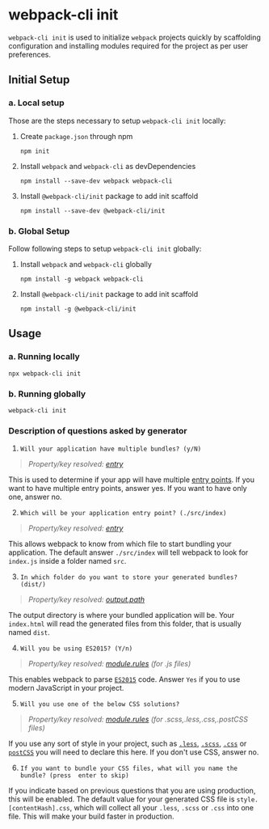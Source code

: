 # webpack-cli init

`webpack-cli init` is used to initialize `webpack` projects quickly by scaffolding configuration and installing modules required for the project as per user preferences.

## Initial Setup

### a. Local setup

Those are the steps necessary to setup `webpack-cli init` locally:

1. Create `package.json` through npm

	```shell
	npm init
	```

2. Install `webpack` and `webpack-cli` as devDependencies

	```shell
    npm install --save-dev webpack webpack-cli
    ```

3. Install `@webpack-cli/init` package to add init scaffold

	```shell
    npm install --save-dev @webpack-cli/init
    ```
	
### b. Global Setup

Follow following steps to setup `webpack-cli init` globally:
1. Install `webpack` and `webpack-cli` globally
	```shell
	npm install -g webpack webpack-cli
	```
	
2. Install `@webpack-cli/init` package to add init scaffold
	```shell
	npm install -g @webpack-cli/init
	```
    
## Usage

### a. Running locally

```shell
npx webpack-cli init
```

### b. Running globally

```shell
webpack-cli init
```

### Description of questions asked by generator

1. `Will your application have multiple bundles? (y/N)`

> *Property/key resolved: [entry](https://webpack.js.org/configuration/entry-context/#entry)*

This is used to determine if your app will have multiple [entry points](https://webpack.js.org/configuration/entry-context/#entry).
If you want to have multiple entry points, answer yes. If you want to have only one, answer no.

2. `Which will be your application entry point? (./src/index)`

> *Property/key resolved: [entry](https://webpack.js.org/configuration/entry-context/#entry)*

This allows webpack to know from which file to start bundling your application. The default answer `./src/index` will tell webpack to look for `index.js` inside a folder named `src`. 

3. `In which folder do you want to store your generated bundles? (dist/)`

> *Property/key resolved: [output.path](https://webpack.js.org/configuration/output/#output-path)*

The output directory is where your bundled application will be. Your `index.html` will read the generated files from this folder, that is usually named `dist`.

4. `Will you be using ES2015? (Y/n)`

> *Property/key resolved: [module.rules](https://webpack.js.org/configuration/module/#module-rules) (for .js files)*

This enables webpack to parse [`ES2015`](https://babeljs.io/learn-es2015/) code. Answer `Yes` if you to use modern JavaScript in your project. 

5. `Will you use one of the below CSS solutions?`

> *Property/key resolved: [module.rules](https://webpack.js.org/configuration/module/#module-rules) (for .scss,.less,.css,.postCSS files)*

If you use any sort of style in your project, such as [`.less`](http://lesscss.org/), [`.scss`](http://sass-lang.com/),  [`.css`](https://developer.mozilla.org/en-US/docs/Web/CSS) or [`postCSS`](http://postcss.org/) you will need to declare this here. If you don't use CSS, answer no.

6. `If you want to bundle your CSS files, what will you name the bundle? (press 
enter to skip)`

If you indicate based on previous questions that you are using production, this will be enabled. The default value for your generated CSS file is `style.[contentHash].css`, which will collect all your `.less`, `.scss` or `.css` into one file. This will make your build faster in production.
